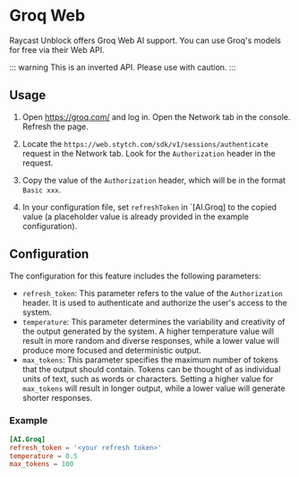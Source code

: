 # Groq Web <Badge type="tip" text="^0.4.0-beta.0" />

Raycast Unblock offers Groq Web AI support. You can use Groq's models for free via their Web API.

::: warning
This is an inverted API. Please use with caution.
:::

## Usage

1. Open https://groq.com/ and log in. Open the Network tab in the console. Refresh the page.

2. Locate the `https://web.stytch.com/sdk/v1/sessions/authenticate` request in the Network tab. Look for the `Authorization` header in the request.

3. Copy the value of the `Authorization` header, which will be in the format `Basic xxx`.

4. In your configuration file, set `refreshToken` in `[AI.Groq] to the copied value (a placeholder value is already provided in the example configuration).

## Configuration

The configuration for this feature includes the following parameters:

-  `refresh_token`: This parameter refers to the value of the `Authorization` header. It is used to authenticate and authorize the user's access to the system.
-  `temperature`: This parameter determines the variability and creativity of the output generated by the system. A higher temperature value will result in more random and diverse responses, while a lower value will produce more focused and deterministic output.
-  `max_tokens`: This parameter specifies the maximum number of tokens that the output should contain. Tokens can be thought of as individual units of text, such as words or characters. Setting a higher value for `max_tokens` will result in longer output, while a lower value will generate shorter responses.

### Example

```toml
[AI.Groq]
refresh_token = '<your refresh token>'
temperature = 0.5
max_tokens = 100
```
